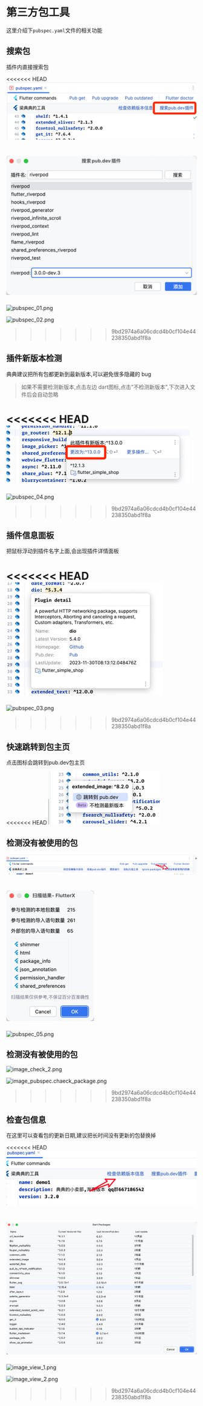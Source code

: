 # 第三方包工具

这里介绍下`pubspec.yaml`文件的相关功能


## 搜索包

插件内直接搜索包

<<<<<<< HEAD
![pubspec_01.png](../../assets/images/pubspec_01.png)

![pubspec_02.png](../../assets/images/pubspec_02.png)
=======
![pubspec_01.png](/images/pubspec/pubspec_01.png)

![pubspec_02.png](/images/pubspec/pubspec_02.png)
>>>>>>> 9bd2974a6a06cdcd4b0cf104e44238350abd1f8a


## 插件新版本检测

<note>
<p>典典建议把所有包都更新到最新版本,可以避免很多隐藏的 bug</p>
</note>


> 如果不需要检测新版本,点击左边 dart图标,点击"不检测新版本",下次进入文件后会自动忽略


<<<<<<< HEAD
![pubspec_04.png](../../assets/images/pubspec_04.png)
=======
![pubspec_04.png](/images/pubspec/pubspec_04.png)
>>>>>>> 9bd2974a6a06cdcd4b0cf104e44238350abd1f8a

## 插件信息面板

把鼠标浮动到插件名字上面,会出现插件详情面板

<<<<<<< HEAD
![pubspec_03.png](../../assets/images/pubspec_03.png)
=======
![pubspec_03.png](/images/pubspec/pubspec_03.png)
>>>>>>> 9bd2974a6a06cdcd4b0cf104e44238350abd1f8a


## 快速跳转到包主页

点击图标会跳转到pub.dev包主页

<<<<<<< HEAD
![pubspec_05.png](../../assets/images/pubspec_05.png)

## 检测没有被使用的包

![image_check_2.png](../../assets/images/image_check_2.png)

![image_pubspec.chaeck_package.png](../../assets/images/image_pubspec.chaeck_package.png)
=======
![pubspec_05.png](/images/pubspec/pubspec_05.png)

## 检测没有被使用的包

![image_check_2.png](/images/image_check_2.png)

![image_pubspec.chaeck_package.png](/images/image_pubspec.chaeck_package.png)
>>>>>>> 9bd2974a6a06cdcd4b0cf104e44238350abd1f8a

## 检查包信息

在这里可以查看包的更新日期,建议把长时间没有更新的包替换掉

<<<<<<< HEAD
![image_view_1.png](../../assets/images/image_view_1.png)

![image_view_2.png](../../assets/images/image_view_2.png)
=======
![image_view_1.png](/images/image_view_1.png)

![image_view_2.png](/images/image_view_2.png)
>>>>>>> 9bd2974a6a06cdcd4b0cf104e44238350abd1f8a
